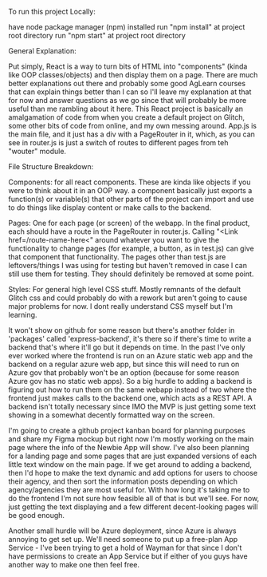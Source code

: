 To run this project Locally:

have node package manager (npm) installed
run "npm install" at project root directory
run "npm start" at project root directory

General Explanation:

Put simply, React is a way to turn bits of HTML into "components" (kinda like OOP classes/objects) and then display them on a page. There are much better explanations out there and probably some good AgLearn courses that can explain things better than I can so I'll leave my explanation at that for now and answer questions as we go since that will probably be more useful than me rambling about it here. This React project is basically an amalgamation of code from when you create a default project on Glitch, some other bits of code from online, and my own messing around. App.js is the main file, and it just has a div with a PageRouter in it, which, as you can see in router.js is just a switch of routes to different pages from teh "wouter" module.

File Structure Breakdown:

Components: for all react components. These are kinda like objects if you were to think about it in an OOP way. a component basically just exports a function(s) or variable(s) that other parts of the project can import and use to do things like display content or make calls to the backend.

Pages: One for each page (or screen) of the webapp. In the final product, each should have a route in the PageRouter in router.js. Calling "&lt;Link href=/route-name-here&lt;" around whatever you want to give the functionality to change pages (for example, a button, as in test.js) can give that component that functionality. The pages other than test.js are leftovers/things I was using for testing but haven't removed in case I can still use them for testing. They should definitely be removed at some point.

Styles: For general high level CSS stuff. Mostly remnants of the default Glitch css and could probably do with a rework but aren't going to cause major problems for now. I dont really understand CSS myself but I'm learning.

It won't show on github for some reason but there's another folder in 'packages' called 'express-backend', it's there so if there's time to write a backend that's where it'll go but it depends on time. In the past I've only ever worked where the frontend is run on an Azure static web app and the backend on a regular azure web app, but since this will need to run on Azure gov that probably won't be an option (because for some reason Azure gov has no static web apps). So a big hurdle to adding a backend is figuring out how to run them on the same webapp instead of two where the frontend just makes calls to the backend one, which acts as a REST API. A backend isn't totally necessary since IMO the MVP is just getting some text showing in a somewhat decently formatted way on the screen.

I'm going to create a github project kanban board for planning purposes and share my Figma mockup but right now I'm mostly working on the main page where the info of the Newbie App will show. I've also been planning for a landing page and some pages that are just expanded versions of each little text window on the main page. If we get around to adding a backend, then I'd hope to make the text dynamic and add options for users to choose their agency, and then sort the information posts depending on which agency/agencies they are most useful for. With how long it's taking me to do the frontend I'm not sure how feasible all of that is but we'll see. For now, just getting the text displaying and a few different decent-looking pages will be good enough.

Another small hurdle will be Azure deployment, since Azure is always annoying to get set up. We'll need someone to put up a free-plan App Service - I've been trying to get a hold of Wayman for that since I don't have permissions to create an App Service but if either of you guys have another way to make one then feel free.


